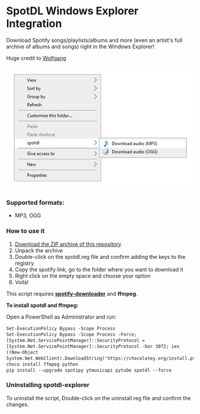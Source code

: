 # SpotDL Windows Explorer Integration

Download Spotify songs/playlists/albums and more (even an artist's full archive of albums and songs) right in the Windows Explorer!

Huge credit to [Wolfgang](https://github.com/notthebee)

![Screenshot](res/1.png)

### Supported formats:
* MP3, OGG

### How to use it
1. [Download the ZIP archive of this repository](https://github.com/Hesbadami/spotdl-explorer/archive/refs/heads/main.zip)
2. Unpack the archive
3. Double-click on the spotdl.reg file and confirm adding the keys to the registry
4. Copy the spotify link, go to the folder where you want to download it
5. Right click on the empty space and choose your option
6. Voilà!

This script requires **[spotify-downloader](https://github.com/spotDL/spotify-downloader)** and **ffmpeg**.

**To install spotdl and ffmpeg:**

Open a PowerShell as Administrator and run:
```
Set-ExecutionPolicy Bypass -Scope Process
Set-ExecutionPolicy Bypass -Scope Process -Force; [System.Net.ServicePointManager]::SecurityProtocol = [System.Net.ServicePointManager]::SecurityProtocol -bor 3072; iex ((New-Object System.Net.WebClient).DownloadString('https://chocolatey.org/install.ps1'))
choco install ffmpeg python
pip install --upgrade spotipy ytmusicapi pytube spotdl --force
```

### Uninstalling spotdl-explorer
To uninstall the script, Double-click on the uninstall.reg file and confirm the changes.
